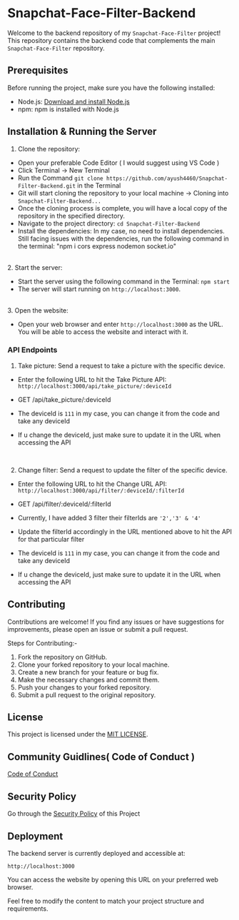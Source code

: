 # Snapchat-Face-Filter-Backend

Welcome to the backend repository of my `Snapchat-Face-Filter` project! This repository contains the backend code that complements the main `Snapchat-Face-Filter` repository.


## Prerequisites

Before running the project, make sure you have the following installed:

- Node.js: [Download and install Node.js](https://nodejs.org)
- npm: npm is installed with Node.js


## Installation & Running the Server

1. Clone the repository:

 - Open your preferable Code Editor ( I would suggest using VS Code )
 - Click Terminal -> New Terminal
 - Run the Command `git clone https://github.com/ayush4460/Snapchat-Filter-Backend.git` in the Terminal
 - Git will start cloning the repository to your local machine -> Cloning into `Snapchat-Filter-Backend...`
 - Once the cloning process is complete, you will have a local copy of the repository in the specified directory.
 - Navigate to the project directory: `cd Snapchat-Filter-Backend`
 - Install the dependencies: In my case, no need to install dependencies.
                            Still facing issues with the dependencies, run the following command in the terminal:
                            "npm i cors express nodemon socket.io"

<br>
2. Start the server:

 - Start the server using the following command in the Terminal: `npm start`
 - The server will start running on `http://localhost:3000`.

<br>
3. Open the website:

 - Open your web browser and enter `http://localhost:3000` as the URL. You will be able to access the website and interact with it.



### API Endpoints

1) Take picture: Send a request to take a picture with the specific device.

- Enter the following URL to hit the Take Picture API: `http://localhost:3000/api/take_picture/:deviceId`
- GET /api/take_picture/:deviceId

- The deviceId is `111` in my case, you can change it from the code and take any deviceId
- If u change the deviceId, just make sure to update it in the URL when accessing the API

<br>

2) Change filter: Send a request to update the filter of the specific device.

- Enter the following URL to hit the Change URL API: `http://localhost:3000/api/filter/:deviceId/:filterId`
- GET /api/filter/:deviceId/:filterId

- Currently, I have added 3 filter their filterIds are `'2','3' & '4'`
- Update the filterId accordingly in the URL mentioned above to hit the API for that particular filter
- The deviceId is `111` in my case, you can change it from the code and take any deviceId
- If u change the deviceId, just make sure to update it in the URL when accessing the API

  
## Contributing

Contributions are welcome! If you find any issues or have suggestions for improvements, please open an issue or submit a pull request.
  
Steps for Contributing:-
1) Fork the repository on GitHub.
2) Clone your forked repository to your local machine.
3) Create a new branch for your feature or bug fix.
4) Make the necessary changes and commit them.
5) Push your changes to your forked repository.
6) Submit a pull request to the original repository.


## License

This project is licensed under the [MIT LICENSE](LICENSE).


## Community Guidlines( Code of Conduct )

[Code of Conduct](CODE_OF_CONDUCT.md)


## Security Policy

Go through the [Security Policy](SECURITY) of this Project


## Deployment

The backend server is currently deployed and accessible at:

`http://localhost:3000`

You can access the website by opening this URL on your preferred web browser.

Feel free to modify the content to match your project structure and requirements.
